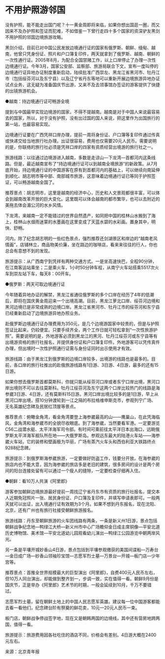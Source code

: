 # 不用护照游邻国

没有护照，能不能走出国门呢？十一黄金周即将来临，如果你想出国逛一圈，而又因来不及办护照和签证而犯难，不如借鉴一下曾行走四十多个国家的资深驴友黑剑不用护照的邻国边境旅游攻略。

黑剑介绍，目前已对中国公民发放边境通行证的国家有俄罗斯、朝鲜、缅甸、越南，他曾只凭身份证、照片和户口簿复印件，两天就拿到了俄罗斯、越南、朝鲜的一次性通行证。2005年8月，为配合全国禁赌工作，以上口岸停止了办理一次性边境通行证。今年3月，国家公安部、监察部、旅游局联合下文，宣布一度叫停的边境通行证异地办证制度重新启动，陆续批准广西崇左、黑龙江省黑河市、牡丹江市（包括绥芬河以及东宁县）以及辽宁省丹东等地可以重新开展边境旅游异地办证试点业务，这无疑为准备国庆节出游，又来不及去领事馆办签证的游客提供了快捷的出镜旅游机会。  
  
●越南：持边境通行证可畅游全境  
  
提到与中国最早实现边境游的国家，不得不提越南。越南是对于中国人来说最容易去的国家，所以，对于没有护照，没有出过国的国人来说，把这里作为出国旅行的第一站，也最容易实现。  
  
边境通行证要在广西凭祥口岸办理，提前一周将身份证、户口簿等复印件通过传真或快递交给当地旅行社办理。出证很容易，费用也仅需要20元人民币。需要说明的是，你联络的旅行社必须是凭祥口岸的四家有资质经营出境游的旅行社之一。  
  
旅游线路：以往通过边境游进入越南，多数是走谅山—下龙湾—首都河内这条线路。但是，最近越南宣布了“持边境通行证可以到越南全境旅游”的新政策。从7月底开始，持边境通行证的中国游客在原有到首都河内的基础上，可以继续向南延伸到顺化、胡志明市等中部、南部城市旅游，这意味着边境通行证已等同于护照签证，可以畅游越南全国了。  
  
推荐景点：胡志明市，这里是越南的经济中心，历史和人文景观都很丰富，可以体会到越南改革开放的巨大变化。这里既可以体会越南的都市繁华，也可以去附近的美拖去体会湄公河的水乡风情。  
  
下龙湾，来越南一定不能错过的世界自然遗产，如同把中国的桂林山水搬到了海上，桂林山水烟雨迷蒙的水墨画在这里变成了天蓝水碧的水彩画。置身其中，明快、舒畅。  
  
河内，除了纪念胡志明的一些红色景点，强烈推荐还剑湖景区和岸边的“越南老风情画”，店铺林立，商品物美价廉，坐在路边的咖啡店，看来来往往的行人，你也总会有意想不到的发现。  
  
旅游提示：从广西南宁到凭祥有两种交通方式。一是坐高速快巴，全程90分钟，在江南客运站乘坐；二是乘火车，1小时50分钟车程，从南宁火车站搭乘5517次火车到崇左站下车，每天8：00开车。  
  
●俄罗斯：两天可取边境通行证  
  
今年随着异地办证的解禁，黑龙江省通往俄罗斯的多个口岸在经历了4年的低潮后，即将在国庆黄金周迎来一个出境高潮。目前，黑龙江萝北口岸、绥芬河边境和黑河边境已是非常成熟的边境口岸。黑龙江省黑河市、牡丹江市的绥芬河和东宁县已经重新启动了边境旅游异地办照业务。  
  
赴俄罗斯边境通行证办理费用为350元，是几个边境游国家中较贵的，但是与护照签证比起来，仍较便宜。只要手续齐全，两个工作日就可轻松拿到“一次性旅游护照”。需要说明的是，外地游客必须到黑龙江的黑河、牡丹江绥芬河或东宁县等有出境游资格的旅行社报名，并提供身份证和户口簿复印件。外地游客可以凭传真件办理，但出境时一次性护照通行证需与身份证同时出示使用才有效。  
  
旅游线路：由于黑龙江到俄罗斯的边境口岸较多，出境游的线路也是最多的。目前，各口岸的旅行社推出的赴俄旅游线路有1日游、3日游、4日游，最多的还有15日游。  
  
如果你想去俄罗斯首都莫斯科，你就只能从绥芬河口岸或者东宁口岸出境，黑河口岸出境则不可以去往莫斯科。牡丹江绥芬河及东宁这两个口岸比较热门的线路是海参崴3日游、4日游，还有莫斯科15日游。黑河口岸出境比较多的是1日游，早上从黑河口岸出境，搭10分钟渡轮到一江之隔的布拉格维申斯克市，参观列宁广场、无名英雄纪念碑及民居红顶屋等景点。  
  
推荐景点：俯瞰金角湾，看金角湾要登上海参崴最高的山——鹰巢山，在此凭海临风，金角湾和海参崴市的全貌尽收眼底。到了海参崴，当然要看军港。一定要游览C56二战潜水艇、太平洋海军司令部。有时间可乘前往太平洋日本出海口，远眺俄罗斯太平洋海军舰队所在地——大俄罗斯岛。参观远东最大的陆港火车站——海参崴火车站，它的装修和壁画极为华丽，广场有蒸汽火车头和西伯利亚大铁路终点9288纪念碑。  
  
旅游提示：到俄罗斯海参崴旅游，一定要做好防盗工作，钱要分开放。在海参崴的旅店内也不能大意，因为海参崴的旅店多是老旧的建筑，很多房间的设计是两个房间的阳台连接处留有可以通过一个瘦人的缝隙，一定要检查仔细再入住。  
  
●朝鲜：看10万人共演《阿里郎》  
  
游客参加朝鲜边境旅游最好提前一周找辽宁省丹东市有资质的旅行社报名，提交本人近期免冠照片一张、居民身份证、户口簿及复印件，并填写申请表即可。一般两天就可以出证，出入境通行证有效期为3个月。如果不想到丹东报名，现在沈阳、北京，还有广州也有旅行社接受朝鲜旅游报名。  
  
旅游线路：丹东至朝鲜旅游的火车团线路有两条，一条是新义州1日游，景点包括朝鲜战争纪念地—鸭绿江大桥—新义州市中心广场瞻仰金日成主席铜像—平安北道历史博物馆、美术馆—平安北道幼儿园观看幼儿演出—鸭绿江公园游览中朝两岸风光。  
  
另一条是平壤开城妙香山4日游，景点包括到平壤参观缴获的美国间谍船—万寿台—金日成广场—妙香山领袖珍宝馆—志愿军烈士墓—万景台—开城—板门店—少年宫等。  
  
推荐景点：首推全世界规模最大的巨型演出《阿里郎》，自费400元人民币左右，但10万人同台演出，却能做到整齐划一，步调一致，实在值得一看。朝鲜9月份是国庆节，正是举办《阿里郎》艺术节的时期，一般会延续到10月，千万不要错过。  
  
志愿军烈士墓，留在朝鲜土地上的中国人民志愿军英雄。建议每一位中国游客都能去看一看他们，纪念碑台阶有祭奠的鲜花卖，10元—20元人民币一束。  
  
板门店，朝鲜战争停战签字地，现在又是朝韩两国的边境线，其中还有营房地跨两国，值得一看。  
  
旅游提示：旅游费用因各社吃住的酒店不同，价格会有差别。4日游大概在2400元左右。  
  
来源：北京青年报  